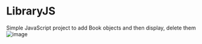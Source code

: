 # LibraryJS

Simple JavaScript project to add Book objects and then display, delete them
![image](https://user-images.githubusercontent.com/38570609/129122933-a9753dc7-b03e-41b0-8bd6-65ae01f6af1f.png)
